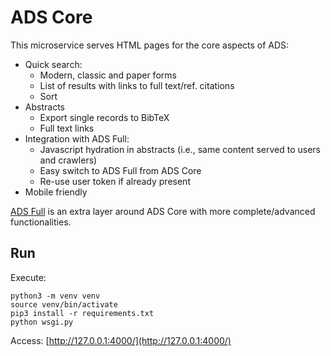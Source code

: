 # ADS Core

This microservice serves HTML pages for the core aspects of ADS:

- Quick search:
    - Modern, classic and paper forms
    - List of results with links to full text/ref. citations
    - Sort
- Abstracts
    - Export single records to BibTeX
    - Full text links
- Integration with ADS Full:
    - Javascript hydration in abstracts (i.e., same content served to users and crawlers)
    - Easy switch to ADS Full from ADS Core
    - Re-use user token if already present
- Mobile friendly

[ADS Full](https://github.com/adsabs/bumblebee) is an extra layer around ADS Core with more complete/advanced functionalities.

## Run

Execute:

```
python3 -m venv venv
source venv/bin/activate
pip3 install -r requirements.txt
python wsgi.py
```

Access: [http://127.0.0.1:4000/](http://127.0.0.1:4000/)
